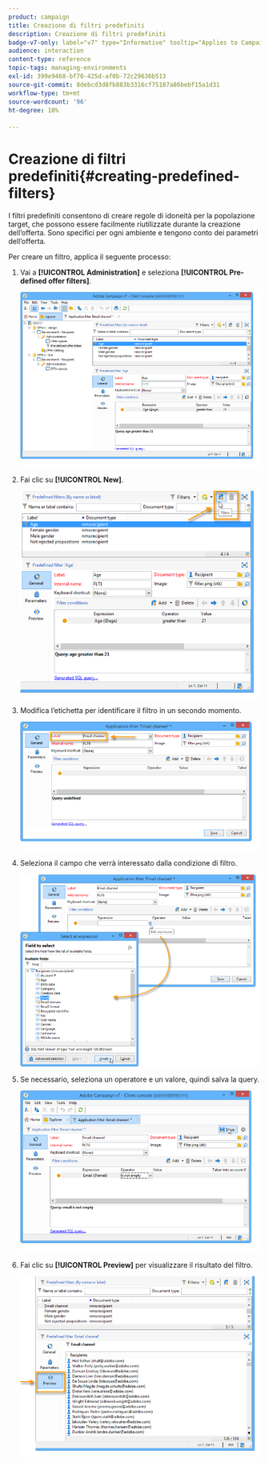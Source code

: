 ```yaml
---
product: campaign
title: Creazione di filtri predefiniti
description: Creazione di filtri predefiniti
badge-v7-only: label="v7" type="Informative" tooltip="Applies to Campaign Classic v7 only"
audience: interaction
content-type: reference
topic-tags: managing-environments
exl-id: 399e9468-bf70-425d-af0b-72c29636b513
source-git-commit: 8debcd3d8fb883b3316cf75187a86bebf15a1d31
workflow-type: tm+mt
source-wordcount: '96'
ht-degree: 10%

---
```


# Creazione di filtri predefiniti{#creating-predefined-filters}



I filtri predefiniti consentono di creare regole di idoneità per la popolazione target, che possono essere facilmente riutilizzate durante la creazione dell’offerta. Sono specifici per ogni ambiente e tengono conto dei parametri dell’offerta.

Per creare un filtro, applica il seguente processo:

1. Vai a **[!UICONTROL Administration]** e seleziona **[!UICONTROL Pre-defined offer filters]**.

   ![](assets/offer_filter_create_005.png)

1. Fai clic su **[!UICONTROL New]**.

   ![](assets/offer_filter_create_001.png)

1. Modifica l’etichetta per identificare il filtro in un secondo momento.

   ![](assets/offer_filter_create_002.png)

1. Seleziona il campo che verrà interessato dalla condizione di filtro.

   ![](assets/offer_filter_create_003.png)

1. Se necessario, seleziona un operatore e un valore, quindi salva la query.

   ![](assets/offer_filter_create_004.png)

1. Fai clic su **[!UICONTROL Preview]** per visualizzare il risultato del filtro.

   ![](assets/offer_filter_create_006.png)
